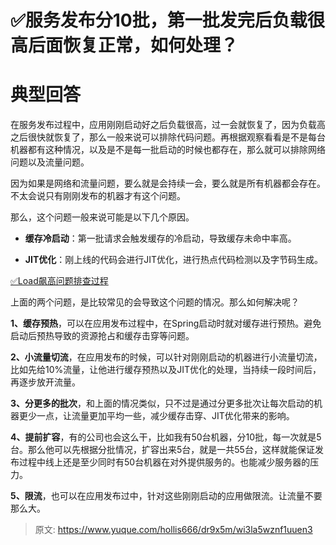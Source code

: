 # ✅服务发布分10批，第一批发完后负载很高后面恢复正常，如何处理？


# 典型回答

在服务发布过程中，应用刚刚启动好之后负载很高，过一会就恢复了，因为负载高之后很快就恢复了，那么一般来说可以排除代码问题。再根据观察看看是不是每台机器都有这种情况，以及是不是每一批启动的时候也都存在，那么就可以排除网络问题以及流量问题。

因为如果是网络和流量问题，要么就是会持续一会，要么就是所有机器都会存在。不太会说只有刚刚发布的机器才有这个问题。

那么，这个问题一般来说可能是以下几个原因。

- **缓存冷启动**：第一批请求会触发缓存的冷启动，导致缓存未命中率高。

- **JIT优化**：刚上线的代码会进行JIT优化，进行热点代码检测以及字节码生成。

[✅Load飙高问题排查过程](https://www.yuque.com/hollis666/dr9x5m/uq7bul?view=doc_embed)

上面的两个问题，是比较常见的会导致这个问题的情况。那么如何解决呢？

**1、缓存预热**，可以在应用发布过程中，在Spring启动时就对缓存进行预热。避免启动后预热导致的资源抢占和缓存击穿等问题。

**2、小流量切流**，在应用发布的时候，可以针对刚刚启动的机器进行小流量切流，比如先给10%流量，让他进行缓存预热以及JIT优化的处理，当持续一段时间后，再逐步放开流量。

**3、分更多的批次**，和上面的情况类似，只不过是通过分更多批次让每次启动的机器更少一点，让流量更加平均一些，减少缓存击穿、JIT优化带来的影响。

**4、提前扩容**，有的公司也会这么干，比如我有50台机器，分10批，每一次就是5台。那么他可以先根据分批情况，扩容出来5台，就是一共55台，这样就能保证发布过程中线上还是至少同时有50台机器在对外提供服务的。也能减少服务器的压力。

**5、限流**，也可以在应用发布过中，针对这些刚刚启动的应用做限流。让流量不要那么大。


> 原文: <https://www.yuque.com/hollis666/dr9x5m/wi3la5wznf1uuen3>